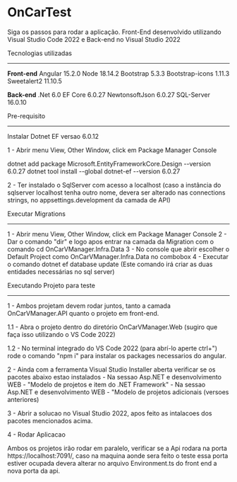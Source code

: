 # OnCarTest
Siga os passos para rodar a aplicação. 
Front-End desenvolvido utilizando Visual Studio Code 2022 e Back-end no Visual Studio 2022 

Tecnologias utilizadas
______________________________________________________________
**Front-end**
Angular 15.2.0
Node 18.14.2
Bootstrap 5.3.3
Bootstrap-icons 1.11.3
Sweetalert2 11.10.5

**Back-end**
.Net 6.0
EF Core 6.0.27
NewtonsoftJson 6.0.27
SQL-Server 16.0.10


Pre-requisito
______________________________________________________________

Instalar Dotnet EF versao 6.0.12

1 - Abrir menu View, Other Window, click em Package Manager Console

dotnet add package Microsoft.EntityFrameworkCore.Design --version 6.0.27
dotnet tool install --global dotnet-ef --version 6.0.27

2 - Ter instalado o SqlServer com acesso a localhost (caso a instância do sqlserver localhost
tenha outro nome, devera ser alterado nas connections strings, no appsettings.development da camada de API)


Executar Migrations
______________________________________________________________

1 - Abrir menu View, Other Window, click em Package Manager Console
2 - Dar o comando "dir" e logo apos entrar na camada da Migration com o comando cd OnCarVManager.Infra.Data
3 - No console que abrir escolher o Default Project como OnCarVManager.Infra.Data no combobox
4 - Executar o comando
	dotnet ef database update (Este comando irá criar as duas entidades necessárias no sql server)


Executando Projeto para teste
______________________________________________________________

1 - Ambos projetam devem rodar juntos, tanto a camada OnCarVManager.API quanto o projeto em front-end.

1.1 - Abra o projeto dentro do diretório OnCarVManager.Web (sugiro que faça isso utilizando o VS Code 2022)

1.2 - No terminal integrado do VS Code 2022 (para abrí-lo aperte ctrl+") rode o comando "npm i" para instalar os packages necessarios do angular.

2 - Ainda com a ferramenta Visual Studio Installer aberta verificar se os pacotes abaixo estao instalados
     - Na sessao Asp.NET e desenvolvimento WEB - "Modelo de projetos e item do .NET Framework" 
     - Na sessao Asp.NET e desenvolvimento WEB - "Modelo de projetos adicionais (versoes anteriores) 

3 - Abrir a solucao no Visual Studio 2022, apos feito as intalacoes dos pacotes mencionados acima.

4 - Rodar Aplicacao

Ambos os projetos irão rodar em paralelo, verificar se a Api rodara na porta https://localhost:7091/,
caso na maquina aonde sera feito o teste essa porta estiver ocupada devera alterar no arquivo
Environment.ts do front end a nova porta da api. 


